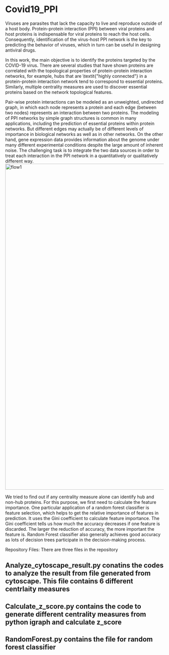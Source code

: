 # Covid19_PPI
Viruses are parasites that lack the capacity to live and reproduce outside of a host body. Protein-protein interaction (PPI) between viral proteins and host proteins is indispensable for viral proteins to reach the host cells. Consequently, identification of the virus-host PPI network is the key to predicting the behavior of viruses, which in turn can be useful in designing antiviral drugs. 

In this work, the main objective is to identify the proteins targeted by the COVID-19 virus. There are several studies that have shown proteins are correlated with the topological properties of protein-protein interaction networks, for example, hubs that are \textit{"highly connected"} in a protein-protein interaction network tend to correspond to essential proteins. Similarly, multiple centrality measures are used to discover essential proteins based on the network topological features.

Pair-wise protein interactions can be modeled as an unweighted, undirected graph, in which each node represents a protein and each edge (between two nodes) represents an interaction between two proteins. The modeling of PPI networks by simple graph structures is common in many applications, including the prediction of essential proteins within protein networks. But different edges may actually be of different levels of importance in biological networks as well as in other networks. On the other hand, gene expression data provides information about the genome under many different experimental conditions despite the large amount of inherent noise. The challenging task is to integrate the two data sources in order to treat each interaction in the PPI network in a quantitatively or qualitatively different way.
<img width="1896" height="1032" alt="flow1" src="https://github.com/user-attachments/assets/f56bb058-f689-44ec-9258-24a7e8766a27" />

We tried to find out if any centrality measure alone can identify hub and non-hub proteins. For this purpose, we first need to calculate the feature importance. One particular application of a random forest classifier is feature selection, which helps to get the relative importance of features in prediction. It uses the Gini coefficient to calculate feature importance. The Gini coefficient tells us how much the accuracy decreases if one feature is discarded. The larger the reduction of accuracy, the more important the feature is. Random  Forest classifier also generally achieves good accuracy as lots of decision trees participate in the decision-making process.

Repository Files:
There are three files in the repository

## Analyze_cytoscape_result.py conatins the codes to analyze the result from file generated from cytoscape. This file contains 6 different centrlaity measures

## Calculate_z_score.py contains the code to generate different centrality measures from python igraph and calculate z_score

## RandomForest.py contains the file for random forest classifier
